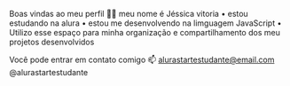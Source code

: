 Boas vindas ao meu perfil 💛💛
meu nome é Jéssica vitoria
• estou estudando na alura
• estou me desenvolvendo na limguagem JavaScript
• Utilizo esse espaço para minha organização e compartilhamento dos meu projetos desenvolvidos

Você pode entrar em contato comigo 📫
alurastartestudante@email.com
@alurastartestudante
